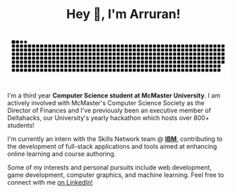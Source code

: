 <!--h1 without bottom border-->
<div id="user-content-toc">
  <ul align="center">
    <summary><h1 style="display: inline-block">Hey 👋, I'm Arruran!</h1></summary>
  </ul>
</div>

<!--- snake -->
<div align="center">
  <img  style="pointer-events: none;" src="https://github.com/1999AZZAR/1999AZZAR/blob/main/resources/img/grid-snake.svg"
       alt="snake" /></a>
</div>
<p>
I'm a third year <b>Computer Science student at McMaster University</b>. I am actively involved with McMaster's Computer Science Society as the Director of Finances and I've previously been an executive member of Deltahacks, our University's yearly hackathon which hosts over 800+ students!</p>

<p>
I'm currently an intern with the Skills Network team @ <b><a href="https://www.ibm.com/ca-en" target="_blank">IBM</a></b>, contributing to the development of full-stack applications and tools aimed at enhancing online learning and course authoring.</p>

<p>Some of my interests and personal pursuits include web development, game development, computer graphics, and machine learning. Feel free to connect with me <a href="https://www.linkedin.com/in/arrurank/" target="_blank">on LinkedIn!</a></p>
